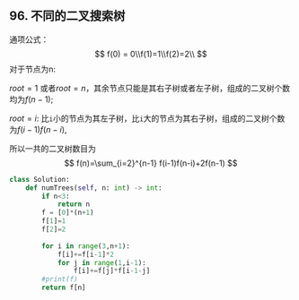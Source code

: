 ## 96. 不同的二叉搜索树



通项公式：
$$
f(0) = 0\\f(1)=1\\f(2)=2\\
$$
对于节点为n:

$root=1$ 或者$root=n$，其余节点只能是其右子树或者左子树，组成的二叉树个数均为$f(n-1)$;

$root=i$: 比`i`小的节点为其左子树，比`i`大的节点为其右子树，组成的二叉树个数为$f(i-1)f(n-i)$,

所以一共的二叉树数目为
$$
f(n)=\sum_{i=2}^{n-1} f(i-1)f(n-i)+2f(n-1)
$$




```python
class Solution:
    def numTrees(self, n: int) -> int:
        if n<3:
            return n
        f = [0]*(n+1)
        f[1]=1
        f[2]=2
        
        for i in range(3,n+1):
            f[i]+=f[i-1]*2
            for j in range(1,i-1):
                f[i]+=f[j]*f[i-1-j]
        #print(f)
        return f[n]
```

